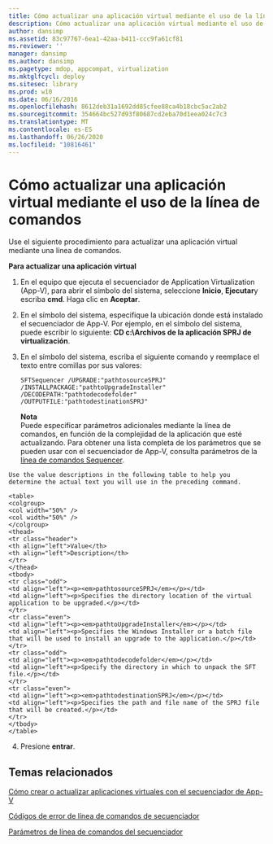 ```yaml
---
title: Cómo actualizar una aplicación virtual mediante el uso de la línea de comandos
description: Cómo actualizar una aplicación virtual mediante el uso de la línea de comandos
author: dansimp
ms.assetid: 83c97767-6ea1-42aa-b411-ccc9fa61cf81
ms.reviewer: ''
manager: dansimp
ms.author: dansimp
ms.pagetype: mdop, appcompat, virtualization
ms.mktglfcycl: deploy
ms.sitesec: library
ms.prod: w10
ms.date: 06/16/2016
ms.openlocfilehash: 8612deb31a1692dd85cfee88ca4b18cbc5ac2ab2
ms.sourcegitcommit: 354664bc527d93f80687cd2eba70d1eea024c7c3
ms.translationtype: MT
ms.contentlocale: es-ES
ms.lasthandoff: 06/26/2020
ms.locfileid: "10816461"
---
```

# Cómo actualizar una aplicación virtual mediante el uso de la línea de comandos


Use el siguiente procedimiento para actualizar una aplicación virtual mediante una línea de comandos.

**Para actualizar una aplicación virtual**

1.  En el equipo que ejecuta el secuenciador de Application Virtualization (App-V), para abrir el símbolo del sistema, seleccione **Inicio**, **Ejecutar**y escriba **cmd**. Haga clic en **Aceptar**.

2.  En el símbolo del sistema, especifique la ubicación donde está instalado el secuenciador de App-V. Por ejemplo, en el símbolo del sistema, puede escribir lo siguiente: **CD c:\\Archivos de la aplicación SPRJ de virtualización**.

3.  En el símbolo del sistema, escriba el siguiente comando y reemplace el texto entre comillas por sus valores:

    `SFTSequencer /UPGRADE:"pathtosourceSPRJ" /INSTALLPACKAGE:"pathtoUpgradeInstaller" /DECODEPATH:"pathtodecodefolder" /OUTPUTFILE:"pathtodestinationSPRJ"`

    **Nota**  
    Puede especificar parámetros adicionales mediante la línea de comandos, en función de la complejidad de la aplicación que esté actualizando. Para obtener una lista completa de los parámetros que se pueden usar con el secuenciador de App-V, consulta parámetros de la [línea de comandos Sequencer](sequencer-command-line-parameters.md).



~~~
Use the value descriptions in the following table to help you determine the actual text you will use in the preceding command.

<table>
<colgroup>
<col width="50%" />
<col width="50%" />
</colgroup>
<thead>
<tr class="header">
<th align="left">Value</th>
<th align="left">Description</th>
</tr>
</thead>
<tbody>
<tr class="odd">
<td align="left"><p><em>pathtosourceSPRJ</em></p></td>
<td align="left"><p>Specifies the directory location of the virtual application to be upgraded.</p></td>
</tr>
<tr class="even">
<td align="left"><p><em>pathtoUpgradeInstaller</em></p></td>
<td align="left"><p>Specifies the Windows Installer or a batch file that will be used to install an upgrade to the application.</p></td>
</tr>
<tr class="odd">
<td align="left"><p><em>pathtodecodefolder</em></p></td>
<td align="left"><p>Specify the directory in which to unpack the SFT file.</p></td>
</tr>
<tr class="even">
<td align="left"><p><em>pathtodestinationSPRJ</em></p></td>
<td align="left"><p>Specifies the path and file name of the SPRJ file that will be created.</p></td>
</tr>
</tbody>
</table>
~~~



4. Presione **entrar**.

## Temas relacionados


[Cómo crear o actualizar aplicaciones virtuales con el secuenciador de App-V](how-to-create-or-upgrade-virtual-applications-using--the-app-v-sequencer.md)

[Códigos de error de línea de comandos de secuenciador](sequencer-command-line-error-codes.md)

[Parámetros de línea de comandos del secuenciador](sequencer-command-line-parameters.md)









